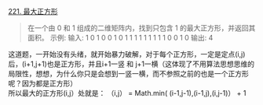 [221. 最大正方形](https://leetcode-cn.com/problems/maximal-square/)
> 在一个由 0 和 1 组成的二维矩阵内，找到只包含 1 的最大正方形，并返回其面积。
示例:
输入: 
1 0 1 0 0
1 0 1 1 1
1 1 1 1 1
1 0 0 1 0
输出: 4

这道题，一开始没有头绪，就开始暴力破解，对于每个正方形，一定是定点(i,j)后，(i+1,j+1)也是正方形，并且i+1一竖 和 j+1一横（这体现了不用算法思想思维的局限性，想想，为什么你只是会想到一竖一横，而不参照之前的也是一个正方形呢？因为都是正方形）  
所以最大的正方形(i,j）处就是：
（i,j） = Math.min( (i-1,j-1),(i-1,j),(i,j-1)） + 1